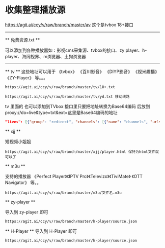 # 收集整理播放源

https://agit.ai/ccy/v/raw/branch/master/av 这个是tvbox 18+接口

---

** 免费资源.txt **

可以添加到各种播放器如：影视cms采集源、tvbox的接口、zy player、h-player、海阔视界、m浏览器、土狗浏览器

---
** tv **
这些地址可以用于 《tvbox》 《百川影音》 《DIYP影音》 《视米趣播》 《ZY-Player》 等。。。

```
https://agit.ai/ccy/v/raw/branch/master/tv/18+.txt 

https://agit.ai/ccy/v/raw/branch/master/tv/yd.txt 移动线路

```

tv 里面的  也可以添加到TVbox 接口里只要把地址转换为Base64编码 后放到proxy://do=live&type=txt&ext=这里是Base64编码的地址

```JSON
"lives": [{"group": "redirect", "channels": [{"name": "channels", "urls": ["proxy://do=live&type=txt&ext=这里是Base64编码的地址"] } 
```
** xjj **

短视频小姐姐 
```
https://agit.ai/ccy/v/raw/branch/master/xjj/player.html 保持为html文件就可以了
```

** m3u **

支持的播放器 《Perfect Player》《IPTV Pro》《Televizo》《TiviMate》 《OTT Navigator》 等。。

```
https://agit.ai/ccy/v/raw/branch/master/m3u/文件名.m3u
```

** zy-player **

导入到 zy-player 即可
```
https://agit.ai/ccy/v/raw/branch/master/h-player/source.json

```

** H-Player **
导入到 H-Player 即可
```
https://agit.ai/ccy/v/raw/branch/master/h-player/source.json

```




